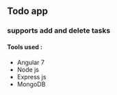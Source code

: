 ## Todo app 
### supports add and delete tasks

#### Tools used :
  * Angular 7
  * Node js
  * Express js
  * MongoDB
